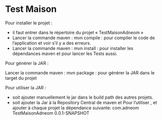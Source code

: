 # Test Maison


Pour installer le projet :

*   il faut entrer dans le répertoire du projet  «  TestMaisonAdneom »
*   Lancer la commande maven : mvn compile : pour compiler le code de l’application et voir s’il y a des erreurs.
*   Lancer la commande maven : mvn install : pour installer les dépendances maven et pour lancer les Tests aussi.


Pour générer la JAR :


Lancer la commande maven : mvn package : pour générer la JAR dans le target du projet 




Pour utiliser la JAR :


*   soit ajouter manuellement le jar dans le build path des autres projets.
*   soit ajouter la Jar à la Repository Central de maven et Pour l’utiliser , et ajouter à chaque projet la dépendance suivante: 
             <dependency>
                      <groupId>com.adneom</groupId>
                      <artifactId>TestMaisonAdneom</artifactId>
                <version>0.0.1-SNAPSHOT</version>
             <dependency>





